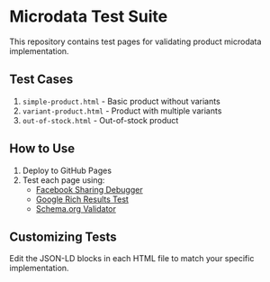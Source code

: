 # Microdata Test Suite

This repository contains test pages for validating product microdata implementation.

## Test Cases

1. `simple-product.html` - Basic product without variants
2. `variant-product.html` - Product with multiple variants
3. `out-of-stock.html` - Out-of-stock product

## How to Use

1. Deploy to GitHub Pages
2. Test each page using:
   - [Facebook Sharing Debugger](https://developers.facebook.com/tools/debug/)
   - [Google Rich Results Test](https://search.google.com/test/rich-results)
   - [Schema.org Validator](https://validator.schema.org/)

## Customizing Tests

Edit the JSON-LD blocks in each HTML file to match your specific implementation.
